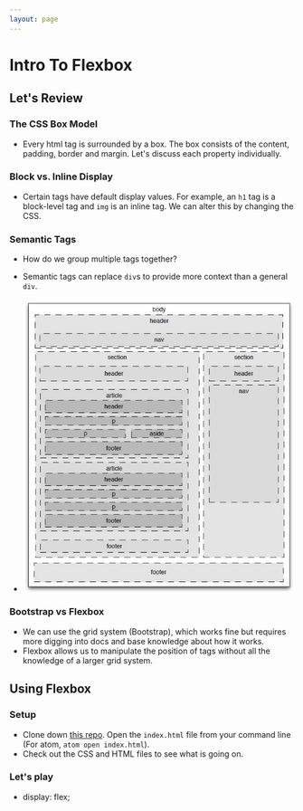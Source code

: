 ```yaml
---
layout: page
---
```


# Intro To Flexbox

## Let's Review

### The CSS Box Model

- Every html tag is surrounded by a box. The box consists of the content, padding, border and margin. Let's discuss each property individually.

### Block vs. Inline Display

- Certain tags have default display values. For example, an `h1` tag is a block-level tag and `img` is an inline tag. We can alter this by changing the CSS.

### Semantic Tags

- How do we group multiple tags together?
- Semantic tags can replace `div`s to provide more context than a general `div`.

- ![Example](html5demo1.jpg)

### Bootstrap vs Flexbox

- We can use the grid system (Bootstrap), which works fine but requires more digging into docs and base knowledge about how it works.
- Flexbox allows us to manipulate the position of tags without all the knowledge of a larger grid system.

## Using Flexbox

### Setup

- Clone down [this repo](https://github.com/icorson3/flexbox). Open the `index.html` file from your command line (For atom, `atom open index.html`).
- Check out the CSS and HTML files to see what is going on.

### Let's play

- display: flex;
